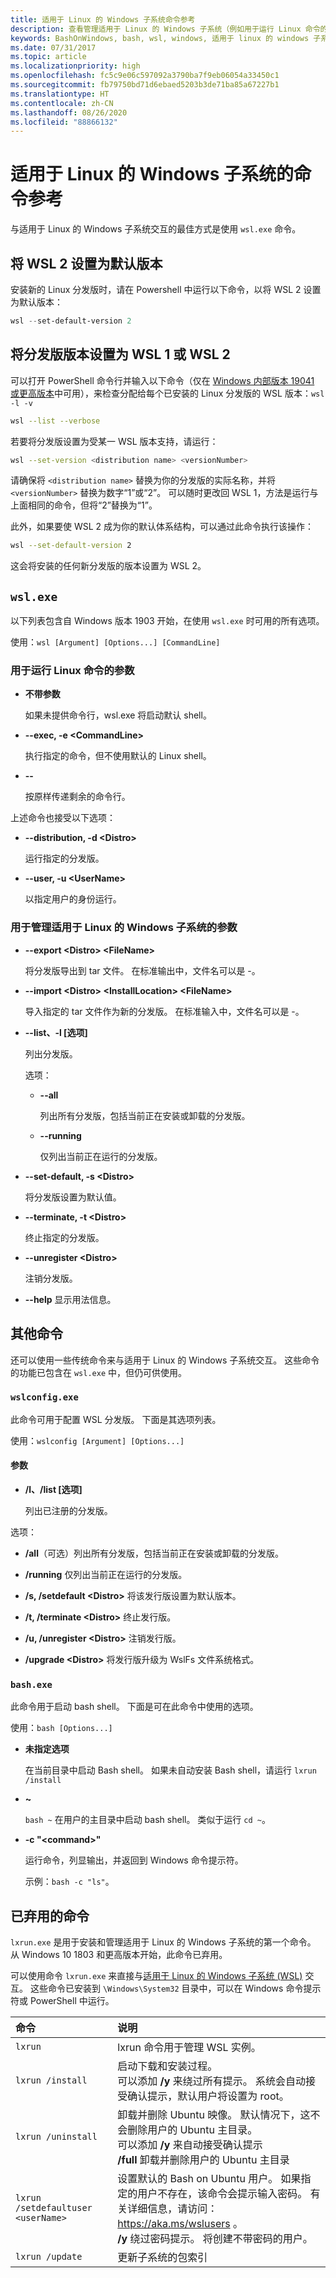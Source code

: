 ```yaml
---
title: 适用于 Linux 的 Windows 子系统命令参考
description: 查看管理适用于 Linux 的 Windows 子系统（例如用于运行 Linux 命令的参数）的命令的列表。
keywords: BashOnWindows, bash, wsl, windows, 适用于 linux 的 windows 子系统, windowssubsystem, ubuntu
ms.date: 07/31/2017
ms.topic: article
ms.localizationpriority: high
ms.openlocfilehash: fc5c9e06c597092a3790ba7f9eb06054a33450c1
ms.sourcegitcommit: fb79750bd71d6ebaed5203b3de71ba85a67227b1
ms.translationtype: HT
ms.contentlocale: zh-CN
ms.lasthandoff: 08/26/2020
ms.locfileid: "88866132"
---
```

# <a name="command-reference-for-windows-subsystem-for-linux"></a>适用于 Linux 的 Windows 子系统的命令参考

与适用于 Linux 的 Windows 子系统交互的最佳方式是使用 `wsl.exe` 命令。

## <a name="set-wsl-2-as-your-default-version"></a>将 WSL 2 设置为默认版本

安装新的 Linux 分发版时，请在 Powershell 中运行以下命令，以将 WSL 2 设置为默认版本：

```powershell
wsl --set-default-version 2
```

## <a name="set-your-distribution-version-to-wsl-1-or-wsl-2"></a>将分发版版本设置为 WSL 1 或 WSL 2

可以打开 PowerShell 命令行并输入以下命令（仅在 [Windows 内部版本 19041 或更高版本](ms-settings:windowsupdate)中可用），来检查分配给每个已安装的 Linux 分发版的 WSL 版本：`wsl -l -v`

```bash
wsl --list --verbose
```

若要将分发版设置为受某一 WSL 版本支持，请运行：

```bash
wsl --set-version <distribution name> <versionNumber>
```

请确保将 `<distribution name>` 替换为你的分发版的实际名称，并将 `<versionNumber>` 替换为数字“1”或“2”。 可以随时更改回 WSL 1，方法是运行与上面相同的命令，但将“2”替换为“1”。

此外，如果要使 WSL 2 成为你的默认体系结构，可以通过此命令执行该操作：

```bash
wsl --set-default-version 2
```

这会将安装的任何新分发版的版本设置为 WSL 2。

## `wsl.exe`

以下列表包含自 Windows 版本 1903 开始，在使用 `wsl.exe` 时可用的所有选项。

使用：`wsl [Argument] [Options...] [CommandLine]`

### <a name="arguments-for-running-linux-commands"></a>用于运行 Linux 命令的参数

* **不带参数**

  如果未提供命令行，wsl.exe 将启动默认 shell。

* **--exec, -e \<CommandLine>**
  
  执行指定的命令，但不使用默认的 Linux shell。

* **--**
  
  按原样传递剩余的命令行。

上述命令也接受以下选项：

* **--distribution, -d \<Distro>**

  运行指定的分发版。

* **--user, -u \<UserName>**

  以指定用户的身份运行。

### <a name="arguments-for-managing-windows-subsystem-for-linux"></a>用于管理适用于 Linux 的 Windows 子系统的参数

* **--export \<Distro> \<FileName>**
  
  将分发版导出到 tar 文件。 在标准输出中，文件名可以是 -。

* **--import \<Distro> \<InstallLocation> \<FileName>**
  
  导入指定的 tar 文件作为新的分发版。 在标准输入中，文件名可以是 -。

* **--list、-l [选项]**
  
  列出分发版。

  选项：
  * **--all**

    列出所有分发版，包括当前正在安装或卸载的分发版。

  * **--running**

    仅列出当前正在运行的分发版。

* **--set-default, -s \<Distro>**
  
  将分发版设置为默认值。

* **--terminate, -t \<Distro>**
  
  终止指定的分发版。

* **--unregister \<Distro>**
  
  注销分发版。

* **--help** 显示用法信息。

## <a name="additional-commands"></a>其他命令

还可以使用一些传统命令来与适用于 Linux 的 Windows 子系统交互。 这些命令的功能已包含在 `wsl.exe` 中，但仍可供使用。

### `wslconfig.exe`

此命令可用于配置 WSL 分发版。 下面是其选项列表。

使用：`wslconfig [Argument] [Options...]`

#### <a name="arguments"></a>参数

* **/l、/list [选项]**
  
  列出已注册的分发版。
  
选项：

* **/all**（可选）列出所有分发版，包括当前正在安装或卸载的分发版。

* **/running** 仅列出当前正在运行的分发版。

* **/s, /setdefault \<Distro>** 将该发行版设置为默认版本。

* **/t, /terminate \<Distro>** 终止发行版。

* **/u, /unregister \<Distro>** 注销发行版。

* **/upgrade \<Distro>** 将发行版升级为 WslFs 文件系统格式。

### `bash.exe`

此命令用于启动 bash shell。 下面是可在此命令中使用的选项。

使用：`bash [Options...]`

* **未指定选项**
  
  在当前目录中启动 Bash shell。 如果未自动安装 Bash shell，请运行 `lxrun /install`

* **~**
  
  `bash ~` 在用户的主目录中启动 bash shell。  类似于运行 `cd ~`。

* **-c "\<command>"**
  
  运行命令，列显输出，并返回到 Windows 命令提示符。

  示例：`bash -c "ls"`。

## <a name="deprecated-commands"></a>已弃用的命令

`lxrun.exe` 是用于安装和管理适用于 Linux 的 Windows 子系统的第一个命令。 从 Windows 10 1803 和更高版本开始，此命令已弃用。

可以使用命令 `lxrun.exe` 来直接与[适用于 Linux 的 Windows 子系统 (WSL)](https://msdn.microsoft.com/commandline/wsl/faq#what-windows-subsystem-for-linux-wsl-) 交互。  这些命令已安装到 `\Windows\System32` 目录中，可以在 Windows 命令提示符或 PowerShell 中运行。

| 命令                     | 说明                     |
|:----------------------------|:---------------------------|
| `lxrun`                     | lxrun 命令用于管理 WSL 实例。 |
| `lxrun /install`            | 启动下载和安装过程。 <br/> 可以添加 **/y** 来绕过所有提示。  系统会自动接受确认提示，默认用户将设置为 root。          |
| `lxrun /uninstall`          | 卸载并删除 Ubuntu 映像。  默认情况下，这不会删除用户的 Ubuntu 主目录。 <br/> 可以添加 **/y** 来自动接受确认提示 <br/>**/full** 卸载并删除用户的 Ubuntu 主目录         |
| `lxrun /setdefaultuser <userName>`     | 设置默认的 Bash on Ubuntu 用户。 如果指定的用户不存在，该命令会提示输入密码。  有关详细信息，请访问： https://aka.ms/wslusers 。 <br/> **/y** 绕过密码提示。  将创建不带密码的用户。|
| `lxrun /update`            | 更新子系统的包索引          |
